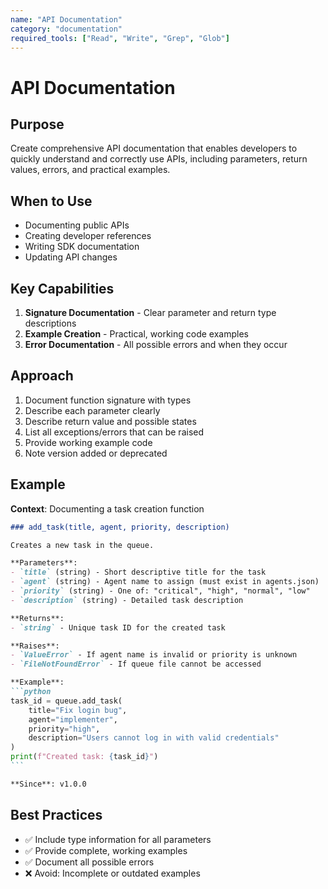 ```yaml
---
name: "API Documentation"
category: "documentation"
required_tools: ["Read", "Write", "Grep", "Glob"]
---
```


# API Documentation

## Purpose
Create comprehensive API documentation that enables developers to quickly understand and correctly use APIs, including parameters, return values, errors, and practical examples.

## When to Use
- Documenting public APIs
- Creating developer references
- Writing SDK documentation
- Updating API changes

## Key Capabilities
1. **Signature Documentation** - Clear parameter and return type descriptions
2. **Example Creation** - Practical, working code examples
3. **Error Documentation** - All possible errors and when they occur

## Approach
1. Document function signature with types
2. Describe each parameter clearly
3. Describe return value and possible states
4. List all exceptions/errors that can be raised
5. Provide working example code
6. Note version added or deprecated

## Example
**Context**: Documenting a task creation function
````markdown
### add_task(title, agent, priority, description)

Creates a new task in the queue.

**Parameters**:
- `title` (string) - Short descriptive title for the task
- `agent` (string) - Agent name to assign (must exist in agents.json)
- `priority` (string) - One of: "critical", "high", "normal", "low"
- `description` (string) - Detailed task description

**Returns**:
- `string` - Unique task ID for the created task

**Raises**:
- `ValueError` - If agent name is invalid or priority is unknown
- `FileNotFoundError` - If queue file cannot be accessed

**Example**:
```python
task_id = queue.add_task(
    title="Fix login bug",
    agent="implementer",
    priority="high",
    description="Users cannot log in with valid credentials"
)
print(f"Created task: {task_id}")
```

**Since**: v1.0.0
````

## Best Practices
- ✅ Include type information for all parameters
- ✅ Provide complete, working examples
- ✅ Document all possible errors
- ❌ Avoid: Incomplete or outdated examples